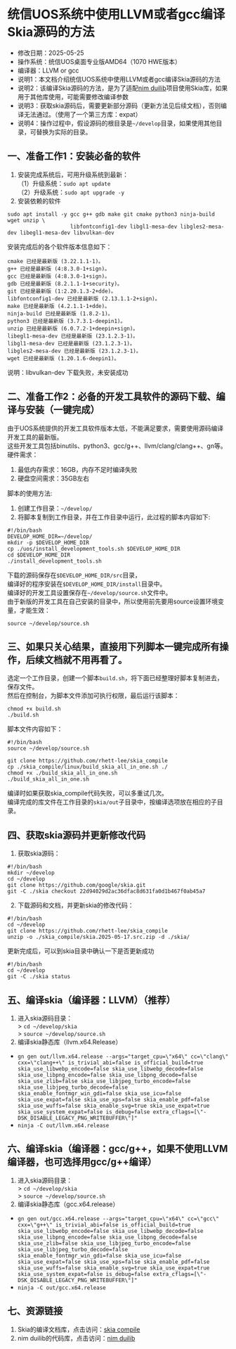 # 统信UOS系统中使用LLVM或者gcc编译Skia源码的方法 - 修改日期：2025-05-25 - 操作系统：统信UOS桌面专业版AMD64（1070 HWE版本） - 编译器：LLVM or gcc - 说明1：本文档介绍统信UOS系统中使用LLVM或者gcc编译Skia源码的方法 - 说明2：该编译Skia源码的方法，是为了适配[nim duilib](https://github.com/rhett-lee/nim_duilib)项目使用Skia库，如果用于其他库使用，可能需要修改编译参数 - 说明3：获取skia源码后，需要更新部分源码（更新方法见后续文档），否则编译无法通过。（使用了一个第三方库：expat） - 说明4：操作过程中，假设源码的根目录是`~/develop`目录，如果使用其他目录，可替换为实际的目录。 ## 一、准备工作1：安装必备的软件1. 安装完成系统后，可用升级系统到最新：    （1）升级系统：`sudo apt update`    （2）升级系统：`sudo apt upgrade -y`   2. 安装依赖的软件```sudo apt install -y gcc g++ gdb make git cmake python3 ninja-build wget unzip \                    libfontconfig1-dev libgl1-mesa-dev libgles2-mesa-dev libegl1-mesa-dev libvulkan-dev ```安装完成后的各个软件版本信息如下：```cmake 已经是最新版 (3.22.1.1-1)。g++ 已经是最新版 (4:8.3.0-1+sign)。gcc 已经是最新版 (4:8.3.0-1+sign)。gdb 已经是最新版 (8.2.1.1-1+security)。git 已经是最新版 (1:2.20.1.3-2+dde)。libfontconfig1-dev 已经是最新版 (2.13.1.1-2+sign)。make 已经是最新版 (4.2.1.1-1+dde)。ninja-build 已经是最新版 (1.8.2-1)。python3 已经是最新版 (3.7.3.1-deepin1)。unzip 已经是最新版 (6.0.7.2-1+deepin+sign)。libegl1-mesa-dev 已经是最新版 (23.1.2.3-1)。libgl1-mesa-dev 已经是最新版 (23.1.2.3-1)。libgles2-mesa-dev 已经是最新版 (23.1.2.3-1)。wget 已经是最新版 (1.20.1.6-deepin1)。```说明：libvulkan-dev 下载失败，未安装成功    ## 二、准备工作2：必备的开发工具软件的源码下载、编译与安装（一键完成）由于UOS系统提供的开发工具软件版本太低，不能满足要求，需要使用源码编译开发工具的最新版。    这些开发工具包括binutils、python3、gcc/g++、llvm/clang/clang++、gn等。    硬件需求：      1. 最低内存需求：16GB，内存不足时编译失败    2. 硬盘空间需求：35GB左右    脚本的使用方法:1. 创建工作目录：`~/develop/`2. 将脚本复制到工作目录，并在工作目录中运行，此过程的脚本内容如下:```#!/bin/bashDEVELOP_HOME_DIR=~/develop/mkdir -p $DEVELOP_HOME_DIRcp ./uos/install_development_tools.sh $DEVELOP_HOME_DIRcd $DEVELOP_HOME_DIR./install_development_tools.sh```下载的源码保存在`$DEVELOP_HOME_DIR/src`目录，    编译好的程序安装在`$DEVELOP_HOME_DIR/install`目录中。    编译好的开发工具设置保存在`~/develop/source.sh`文件中。    由于新版的开发工具在自己安装的目录中，所以使用前先要用source设置环境变量，才能生效：```source ~/develop/source.sh```## 三、如果只关心结果，直接用下列脚本一键完成所有操作，后续文档就不用再看了。选定一个工作目录，创建一个脚本`build.sh`，将下面已经整理好脚本复制进去，保存文件。    然后在控制台，为脚本文件添加可执行权限，最后运行该脚本： ```chmod +x build.sh./build.sh```脚本文件内容如下：    ```#!/bin/bashsource ~/develop/source.shgit clone https://github.com/rhett-lee/skia_compilecp ./skia_compile/linux/build_skia_all_in_one.sh ./chmod +x ./build_skia_all_in_one.sh./build_skia_all_in_one.sh```编译时如果获取skia_compile代码失败，可以多重试几次。    编译完成的库文件在工作目录的`skia/out`子目录中，按编译选项放在相应的子目录。  ## 四、获取skia源码并更新修改代码1. 获取skia源码：    ```#!/bin/bashmkdir ~/develop  cd ~/developgit clone https://github.com/google/skia.gitgit -C ./skia checkout 22d94029d2ac36dfac8d631fa0d1b467f0ab45a7```2. 下载源码和文档，并更新skia的修改代码：    ```#!/bin/bashcd ~/developgit clone https://github.com/rhett-lee/skia_compileunzip -o ./skia_compile/skia.2025-05-17.src.zip -d ./skia/``` 更新完成后，可以到skia目录中确认一下是否更新成功```#!/bin/bashcd ~/developgit -C ./skia status``` ## 五、编译skia（编译器：LLVM）（推荐）1. 进入skia源码目录：    \> `cd ~/develop/skia`    \> `source ~/develop/source.sh`    2. 编译skia静态库（llvm.x64.Release） - `gn gen out/llvm.x64.release --args="target_cpu=\"x64\" cc=\"clang\" cxx=\"clang++\" is_trivial_abi=false is_official_build=true skia_use_libwebp_encode=false skia_use_libwebp_decode=false skia_use_libpng_encode=false skia_use_libpng_decode=false skia_use_zlib=false skia_use_libjpeg_turbo_encode=false skia_use_libjpeg_turbo_decode=false skia_enable_fontmgr_win_gdi=false skia_use_icu=false skia_use_expat=false skia_use_xps=false skia_enable_pdf=false skia_use_wuffs=false skia_enable_svg=true skia_use_expat=true skia_use_system_expat=false is_debug=false extra_cflags=[\"-DSK_DISABLE_LEGACY_PNG_WRITEBUFFER\"]"`     - `ninja -C out/llvm.x64.release` ## 六、编译skia（编译器：gcc/g++，如果不使用LLVM编译器，也可选择用gcc/g++编译）1. 进入skia源码目录：    \> `cd ~/develop/skia`    \> `source ~/develop/source.sh`    2. 编译skia静态库（gcc.x64.release） - `gn gen out/gcc.x64.release --args="target_cpu=\"x64\" cc=\"gcc\" cxx=\"g++\" is_trivial_abi=false is_official_build=true skia_use_libwebp_encode=false skia_use_libwebp_decode=false skia_use_libpng_encode=false skia_use_libpng_decode=false skia_use_zlib=false skia_use_libjpeg_turbo_encode=false skia_use_libjpeg_turbo_decode=false skia_enable_fontmgr_win_gdi=false skia_use_icu=false skia_use_expat=false skia_use_xps=false skia_enable_pdf=false skia_use_wuffs=false skia_enable_svg=true skia_use_expat=true skia_use_system_expat=false is_debug=false extra_cflags=[\"-DSK_DISABLE_LEGACY_PNG_WRITEBUFFER\"]"`     - `ninja -C out/gcc.x64.release`## 七、资源链接1. Skia的编译文档库，点击访问：[skia compile](https://github.com/rhett-lee/skia_compile) 2. nim duilib的代码库，点击访问：[nim duilib](https://github.com/rhett-lee/nim_duilib) 